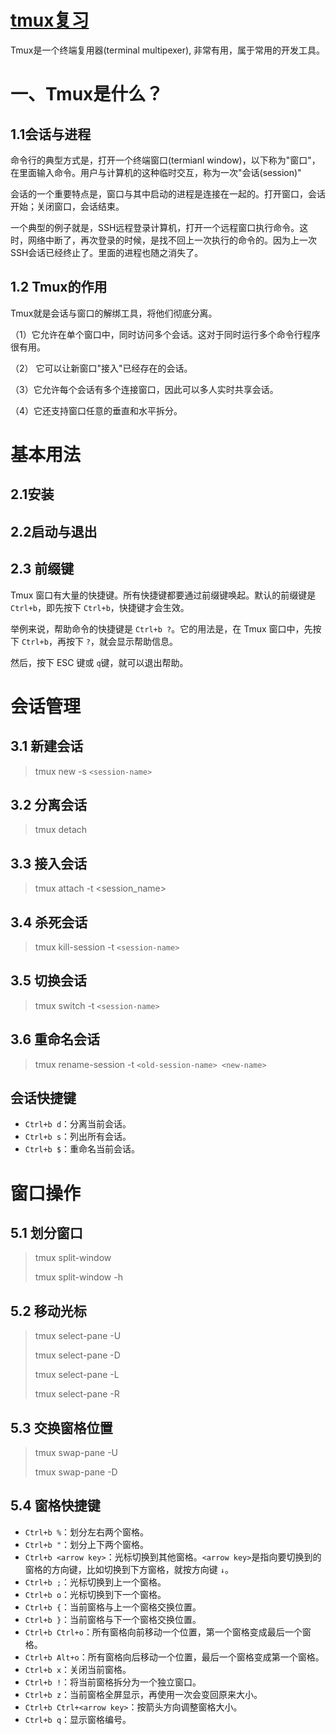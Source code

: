 # [tmux复习](https://www.ruanyifeng.com/blog/2019/10/tmux.html)

Tmux是一个终端复用器(terminal multipexer), 非常有用，属于常用的开发工具。

# 一、Tmux是什么？

## 1.1会话与进程

命令行的典型方式是，打开一个终端窗口(termianl window)，以下称为"窗口"，在里面输入命令。用户与计算机的这种临时交互，称为一次"会话(session)"

会话的一个重要特点是，窗口与其中启动的进程是连接在一起的。打开窗口，会话开始；关闭窗口，会话结束。

一个典型的例子就是，SSH远程登录计算机，打开一个远程窗口执行命令。这时，网络中断了，再次登录的时候，是找不回上一次执行的命令的。因为上一次SSH会话已经终止了。里面的进程也随之消失了。

## 1.2 Tmux的作用

Tmux就是会话与窗口的解绑工具，将他们彻底分离。

（1）它允许在单个窗口中，同时访问多个会话。这对于同时运行多个命令行程序很有用。

（2） 它可以让新窗口"接入"已经存在的会话。

（3）它允许每个会话有多个连接窗口，因此可以多人实时共享会话。

（4）它还支持窗口任意的垂直和水平拆分。

# 基本用法

## 2.1安装

## 2.2启动与退出

## 2.3 前缀键


Tmux 窗口有大量的快捷键。所有快捷键都要通过前缀键唤起。默认的前缀键是 `Ctrl+b`，即先按下 `Ctrl+b`，快捷键才会生效。

举例来说，帮助命令的快捷键是 `Ctrl+b ?`。它的用法是，在 Tmux 窗口中，先按下 `Ctrl+b`，再按下 `?`，就会显示帮助信息。

然后，按下 ESC 键或 `q`键，就可以退出帮助。

# 会话管理

## 3.1 新建会话

> tmux new -s `<session-name>`

## 3.2 分离会话

> tmux detach

## 3.3 接入会话

> tmux attach -t <session_name>

## 3.4 杀死会话

> tmux kill-session -t `<session-name>`

## 3.5 切换会话

> tmux switch -t `<session-name>`

## 3.6 重命名会话

> tmux rename-session -t `<old-session-name> <new-name>`

## 会话快捷键

* `Ctrl+b d`：分离当前会话。
* `Ctrl+b s`：列出所有会话。
* `Ctrl+b $`：重命名当前会话。

# 窗口操作

## 5.1 划分窗口

> tmux split-window
>
> tmux split-window -h

## 5.2 移动光标

> tmux select-pane -U
>
> tmux select-pane -D
>
> tmux select-pane -L
>
> tmux select-pane -R

## 5.3 交换窗格位置

> tmux swap-pane -U
>
> tmux swap-pane -D

## 5.4 窗格快捷键

* `Ctrl+b %`：划分左右两个窗格。
* `Ctrl+b "`：划分上下两个窗格。
* `Ctrl+b <arrow key>`：光标切换到其他窗格。`<arrow key>`是指向要切换到的窗格的方向键，比如切换到下方窗格，就按方向键 `↓`。
* `Ctrl+b ;`：光标切换到上一个窗格。
* `Ctrl+b o`：光标切换到下一个窗格。
* `Ctrl+b {`：当前窗格与上一个窗格交换位置。
* `Ctrl+b }`：当前窗格与下一个窗格交换位置。
* `Ctrl+b Ctrl+o`：所有窗格向前移动一个位置，第一个窗格变成最后一个窗格。
* `Ctrl+b Alt+o`：所有窗格向后移动一个位置，最后一个窗格变成第一个窗格。
* `Ctrl+b x`：关闭当前窗格。
* `Ctrl+b !`：将当前窗格拆分为一个独立窗口。
* `Ctrl+b z`：当前窗格全屏显示，再使用一次会变回原来大小。
* `Ctrl+b Ctrl+<arrow key>`：按箭头方向调整窗格大小。
* `Ctrl+b q`：显示窗格编号。
